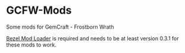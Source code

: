 # GCFW-Mods
Some mods for GemCraft - Frostborn Wrath

[Bezel Mod Loader](https://github.com/gemforce-team/BezelModLoader) is required and needs to be at least version 0.3.1 for these mods to work.
